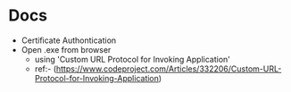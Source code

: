 # Docs
* Certificate Authontication
* Open .exe from browser
     *  using 'Custom URL Protocol for Invoking Application' 
     *  ref:- (https://www.codeproject.com/Articles/332206/Custom-URL-Protocol-for-Invoking-Application) 
